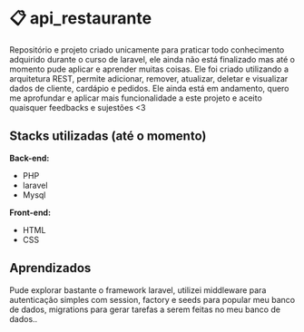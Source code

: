 # :clipboard: api_restaurante
  Repositório e projeto criado unicamente para praticar todo conhecimento adquirido durante o curso de laravel, ele ainda não está finalizado mas até o momento pude aplicar e aprender muitas coisas. 
  Ele foi criado utilizando a arquitetura REST, permite adicionar, remover, atualizar, deletar e visualizar dados de cliente, cardápio e pedidos. Ele ainda está em andamento, quero me aprofundar e aplicar mais funcionalidade a este projeto e aceito quaisquer feedbacks e sujestões <3

## Stacks utilizadas (até o momento)
  **Back-end:**
  - PHP
  - laravel
  - Mysql
    
  **Front-end:**
  - HTML
  - CSS

## Aprendizados
  Pude explorar bastante o framework laravel, utilizei middleware para autenticação simples com session, factory e seeds para popular meu banco de dados, migrations para gerar tarefas a serem feitas no meu banco de dados.. 
